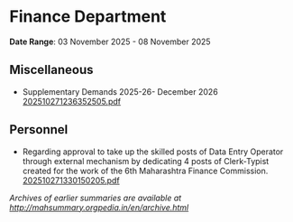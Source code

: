 # Finance Department

**Date Range**: 03 November 2025 - 08 November 2025


## Miscellaneous
- Supplementary Demands 2025-26- December 2026\
  [202510271236352505.pdf](https://gr.maharashtra.gov.in/Site/Upload/Government%20Resolutions/English/202510271236352505.pdf)

## Personnel
- Regarding approval to take up the skilled posts of Data Entry Operator through external mechanism by dedicating 4 posts of Clerk-Typist created for the work of the 6th Maharashtra Finance Commission.\
  [202510271330150205.pdf](https://gr.maharashtra.gov.in/Site/Upload/Government%20Resolutions/English/202510271330150205.pdf)


*Archives of earlier summaries are available at http://mahsummary.orgpedia.in/en/archive.html*